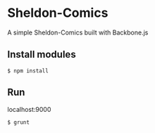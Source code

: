Sheldon-Comics
==============

A simple Sheldon-Comics  built with Backbone.js

## Install modules

```
$ npm install
```

## Run
localhost:9000

```
$ grunt
```